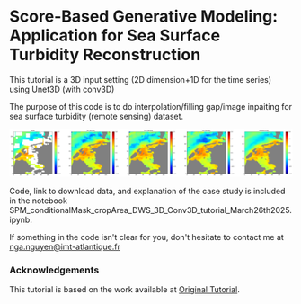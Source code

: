 # Score-Based Generative Modeling: Application for Sea Surface Turbidity Reconstruction
This tutorial is a 3D input setting (2D dimension+1D for the time series) using Unet3D (with conv3D)

The purpose of this code is to do interpolation/filling gap/image inpaiting for sea surface turbidity (remote sensing) dataset.


![ncsnv2](https://github.com/nguyenthuynga/Diffusion/blob/main/Images/diffusion_generative.png?raw=true)

Code, link to download data, and explanation of the case study is included in the notebook SPM_conditionalMask_cropArea_DWS_3D_Conv3D_tutorial_March26th2025.ipynb.

If something in the code isn't clear for you, don't hesitate to contact me at nga.nguyen@imt-atlantique.fr

### Acknowledgements

This tutorial is based on the work available at [Original Tutorial](https://colab.research.google.com/drive/120kYYBOVa1i0TD85RjlEkFjaWDxSFUx3?usp=sharing#scrollTo=XCR6m0HjWGVV).




